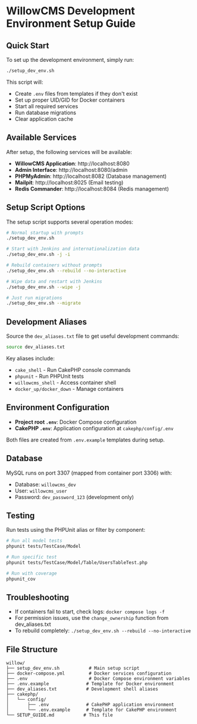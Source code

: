 # WillowCMS Development Environment Setup Guide

## Quick Start

To set up the development environment, simply run:

```bash
./setup_dev_env.sh
```

This script will:
- Create `.env` files from templates if they don't exist
- Set up proper UID/GID for Docker containers
- Start all required services
- Run database migrations
- Clear application cache

## Available Services

After setup, the following services will be available:

- **WillowCMS Application**: http://localhost:8080
- **Admin Interface**: http://localhost:8080/admin
- **PHPMyAdmin**: http://localhost:8082 (Database management)
- **Mailpit**: http://localhost:8025 (Email testing)
- **Redis Commander**: http://localhost:8084 (Redis management)

## Setup Script Options

The setup script supports several operation modes:

```bash
# Normal startup with prompts
./setup_dev_env.sh

# Start with Jenkins and internationalization data
./setup_dev_env.sh -j -i

# Rebuild containers without prompts
./setup_dev_env.sh --rebuild --no-interactive

# Wipe data and restart with Jenkins
./setup_dev_env.sh --wipe -j

# Just run migrations
./setup_dev_env.sh --migrate
```

## Development Aliases

Source the `dev_aliases.txt` file to get useful development commands:

```bash
source dev_aliases.txt
```

Key aliases include:
- `cake_shell` - Run CakePHP console commands
- `phpunit` - Run PHPUnit tests  
- `willowcms_shell` - Access container shell
- `docker_up/docker_down` - Manage containers

## Environment Configuration

- **Project root `.env`**: Docker Compose configuration
- **CakePHP `.env`**: Application configuration at `cakephp/config/.env`

Both files are created from `.env.example` templates during setup.

## Database

MySQL runs on port 3307 (mapped from container port 3306) with:
- Database: `willowcms_dev`
- User: `willowcms_user` 
- Password: `dev_password_123` (development only)

## Testing

Run tests using the PHPUnit alias or filter by component:

```bash
# Run all model tests
phpunit tests/TestCase/Model

# Run specific test
phpunit tests/TestCase/Model/Table/UsersTableTest.php

# Run with coverage
phpunit_cov
```

## Troubleshooting

- If containers fail to start, check logs: `docker compose logs -f`
- For permission issues, use the `change_ownership` function from dev_aliases.txt
- To rebuild completely: `./setup_dev_env.sh --rebuild --no-interactive`

## File Structure

```
willow/
├── setup_dev_env.sh           # Main setup script
├── docker-compose.yml         # Docker services configuration
├── .env                       # Docker Compose environment variables
├── .env.example              # Template for Docker environment
├── dev_aliases.txt           # Development shell aliases
├── cakephp/
│   └── config/
│       ├── .env              # CakePHP application environment
│       └── .env.example      # Template for CakePHP environment
└── SETUP_GUIDE.md           # This file
```